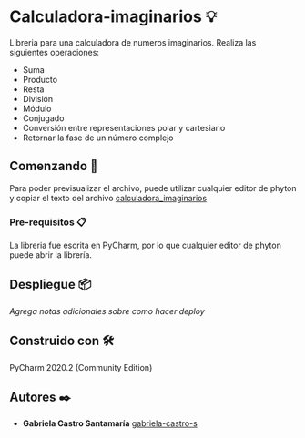 # Calculadora-imaginarios 💡
Libreria para una calculadora de numeros imaginarios. Realiza las siguientes operaciones:

- Suma
- Producto
- Resta
- División
- Módulo
- Conjugado
- Conversión entre representaciones polar y cartesiano
- Retornar la fase de un número complejo

## Comenzando 🚀

Para poder previsualizar el archivo, puede utilizar cualquier editor de phyton y copiar el texto del archivo [calculadora_imaginarios](https://github.com/gabriela-castro-s/Calculadora-imaginarios/blob/master/calculadora_imaginarios.py)

### Pre-requisitos 📋

La libreria fue escrita en PyCharm, por lo que cualquier editor de phyton puede abrir la librería.


## Despliegue 📦

_Agrega notas adicionales sobre como hacer deploy_

## Construido con 🛠️

PyCharm 2020.2 (Community Edition)

## Autores ✒️

* **Gabriela Castro Santamaría** [gabriela-castro-s](https://github.com/gabriela-castro-s) 

